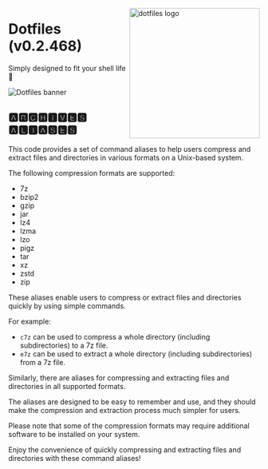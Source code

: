 <!-- markdownlint-disable MD033 MD041 -->

<img src="https://kura.pro/dotfiles/v2/images/logos/dotfiles.svg"
alt="dotfiles logo" width="261" align="right" />

<!-- markdownlint-enable MD033 MD041 -->

# Dotfiles (v0.2.468)

Simply designed to fit your shell life 🐚

![Dotfiles banner][banner]

## 🅰🆁🅲🅷🅸🆅🅴🆂 🅰🅻🅸🅰🆂🅴🆂

This code provides a set of command aliases to help users compress and
extract files and directories in various formats on a Unix-based system.

The following compression formats are supported:

- 7z
- bzip2
- gzip
- jar
- lz4
- lzma
- lzo
- pigz
- tar
- xz
- zstd
- zip

These aliases enable users to compress or extract files and directories
quickly by using simple commands.

For example:

- `c7z` can be used to compress a whole directory (including
  subdirectories) to a 7z file.
- `e7z` can be used to extract a whole directory (including
  subdirectories) from a 7z file.

Similarly, there are aliases for compressing and extracting files and
directories in all supported formats.

The aliases are designed to be easy to remember and use, and they should
make the compression and extraction process much simpler for users.

Please note that some of the compression formats may require additional
software to be installed on your system.

Enjoy the convenience of quickly compressing and extracting files and
directories with these command aliases!

[banner]: https://kura.pro/dotfiles/v2/images/titles/title-dotfiles.svg
